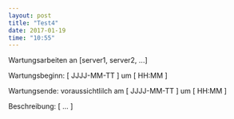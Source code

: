 ```yaml
---
layout: post
title: "Test4"
date: 2017-01-19
time: "10:55"
---
```


Wartungsarbeiten an [server1, server2, ...]


Wartungsbeginn: [ JJJJ-MM-TT ] um [ HH:MM ]


Wartungsende: voraussichtlilch am [ JJJJ-MM-TT ] um [ HH:MM ]


Beschreibung: [ ... ]
